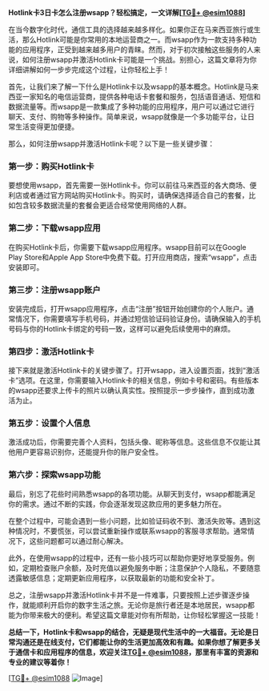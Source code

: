 **Hotlink卡3日卡怎么注册wsapp？轻松搞定，一文详解[[TG💪+ @esim1088](https://t.me/s/esim1088)]**

在当今数字化时代，通信工具的选择越来越多样化。如果你正在马来西亚旅行或生活，那么Hotlink可能是你常用的本地运营商之一。而wsapp作为一款支持多种功能的应用程序，正受到越来越多用户的青睐。然而，对于初次接触这些服务的人来说，如何注册wsapp并激活Hotlink卡可能是一个挑战。别担心，这篇文章将为你详细讲解如何一步步完成这个过程，让你轻松上手！

首先，让我们来了解一下什么是Hotlink卡以及wsapp的基本概念。Hotlink是马来西亚一家知名的电信运营商，提供各种电话卡套餐和服务，包括语音通话、短信和数据流量等。而wsapp是一款集成了多种功能的应用程序，用户可以通过它进行聊天、支付、购物等多种操作。简单来说，wsapp就像是一个多功能平台，让日常生活变得更加便捷。

那么，如何注册wsapp并激活Hotlink卡呢？以下是一些关键步骤：

### **第一步：购买Hotlink卡**
要想使用wsapp，首先需要一张Hotlink卡。你可以前往马来西亚的各大商场、便利店或者通过官方网站购买Hotlink卡。购买时，请确保选择适合自己的套餐，比如包含较多数据流量的套餐会更适合经常使用网络的人群。

### **第二步：下载wsapp应用**
在购买Hotlink卡后，你需要下载wsapp应用程序。wsapp目前可以在Google Play Store和Apple App Store中免费下载。打开应用商店，搜索“wsapp”，点击安装即可。

### **第三步：注册wsapp账户**
安装完成后，打开wsapp应用程序，点击“注册”按钮开始创建你的个人账户。通常情况下，你需要填写手机号码，并通过短信验证码验证身份。请确保输入的手机号码与你的Hotlink卡绑定的号码一致，这样可以避免后续使用中的麻烦。

### **第四步：激活Hotlink卡**
接下来就是激活Hotlink卡的关键步骤了。打开wsapp，进入设置页面，找到“激活卡”选项。在这里，你需要输入Hotlink卡的相关信息，例如卡号和密码。有些版本的wsapp还要求上传卡的照片以确认真实性。按照提示一步步操作，直到成功激活为止。

### **第五步：设置个人信息**
激活成功后，你需要完善个人资料，包括头像、昵称等信息。这些信息不仅能让其他用户更容易识别你，还能提升你的账户安全性。

### **第六步：探索wsapp功能**
最后，别忘了花些时间熟悉wsapp的各项功能。从聊天到支付，wsapp都能满足你的需求。通过不断的实践，你会逐渐发现这款应用的更多魅力所在。

在整个过程中，可能会遇到一些小问题，比如验证码收不到、激活失败等。遇到这种情况时，不要慌张，可以尝试重新操作或联系wsapp的客服寻求帮助。通常情况下，这些问题都可以通过耐心解决。

此外，在使用wsapp的过程中，还有一些小技巧可以帮助你更好地享受服务。例如，定期检查账户余额，及时充值以避免服务中断；注意保护个人隐私，不要随意透露敏感信息；定期更新应用程序，以获取最新的功能和安全补丁。

总之，注册wsapp并激活Hotlink卡并不是一件难事，只要按照上述步骤逐步操作，就能顺利开启你的数字生活之旅。无论你是旅行者还是本地居民，wsapp都能为你带来极大的便利。希望这篇文章能对你有所帮助，让你轻松掌握这一技能！

**总结一下，Hotlink卡和wsapp的结合，无疑是现代生活中的一大福音。无论是日常沟通还是在线支付，它们都能让你的生活更加高效和有趣。如果你想了解更多关于通信卡和应用程序的信息，欢迎关注[TG💪+ @esim1088](https://t.me/s/esim1088)，那里有丰富的资源和专业的建议等着你！**

[[TG💪+ @esim1088](https://t.me/s/esim1088) ![Image](https://i.postimg.cc/4NQfJmqS/Snipaste-2025-05-13-00-14-12.png)]